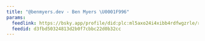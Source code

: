 ```yaml
---
title: "@benmyers.dev - Ben Myers \U0001F996"
params:
  feedlink: https://bsky.app/profile/did:plc:ml5axo24i4xibb4rdfwgzrle/rss
  feedid: d3fbd50324813d2b0f7cbbc22d0b32cc
---
```

